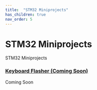 ```yaml
---
title:  "STM32 Miniprojects"
has_children: true
nav_order: 5
---
```

# STM32 Miniprojects
STM32 Miniprojects

### [Keyboard Flasher (Coming Soon)](keyboardflasher)
Coming Soon
